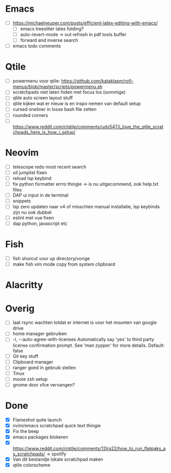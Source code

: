 # Emacs
- [ ]  https://michaelneuper.com/posts/efficient-latex-editing-with-emacs/
    - [ ]  emacs treesitter latex folding?
    - [ ]  auto-revert-mode → out refresh in pdf tools buffer
    - [ ]  forward and inverse search
- [ ]  emacs todo comments
# Qtile
- [ ]  powermenu voor qtile: https://github.com/kataklasm/rofi-menus/blob/master/scripts/powermenu.sh
- [ ]  scratchpads niet laten hiden met focus los (sommige)
- [ ]  qtile auto screen layout stuff
- [ ]  qtile kijken wat er nieuw is en inspo nemen van default setup
- [ ]  cursed oneliner in losse bash file zetten
- [ ]  rounded corners
- [ ]  https://www.reddit.com/r/qtile/comments/udo547/i_love_the_qtile_scratchpads_here_is_how_i_setup/

# Neovim
- [ ] telescope redo most recent search
- [ ] oil jumplist fixen
- [ ] reload lsp keybind
- [ ] fix python formatter errro thingie -> is nu uitgecommend, ook help.txt files
- [ ] DAP ui input in de terminal
- [ ] snippets
- [ ] lsp zero updaten naar v4 of misschien manual installatie, lsp keybinds zijn nu ook dubbel
- [ ] eslint met vue fixen
- [ ] dap python, javascript etc

# Fish
- [ ]  fish shorcut voor up directory/vorige
- [ ]  make fish vim mode copy from system clipboard

# Alacritty

# Overig
- [ ]  laat rsync wachten totdat er internet is voor het mounten van google drive
- [ ]  home manager gebruiken
- [ ]  -l, --auto-agree-with-licenses Automatically say 'yes' to third party license confirmation prompt. See 'man zypper' for more details. Default: false
- [ ]  Git key stuff
- [ ]  Clipboard manager
- [ ]  ranger goed in gebruik stellen
- [ ]  Tmux
- [ ]  mooie zsh setup
- [ ]  gnome door xfce vervangen?

# Done
- [x]  Flameshot quite launch
- [x]  nvim/emacs scratchpad quick text thingie
- [x]  Fix the beep
- [x]  emacs packages blokeren
- [x]  https://www.reddit.com/r/qtile/comments/12lra22/how_to_run_flatpaks_as_scratchpads/ → spotify
- [x]  Van dit bestandje lokale scratchpad maken
- [x]  qtile colorscheme

